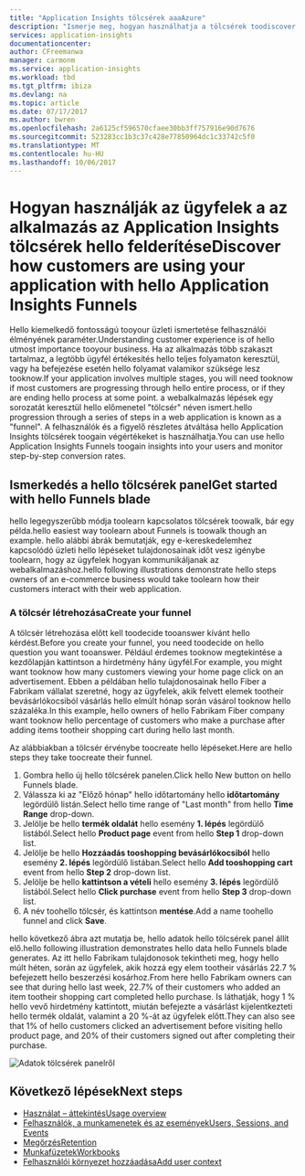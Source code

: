 ```yaml
---
title: "Application Insights tölcsérek aaaAzure"
description: "Ismerje meg, hogyan használhatja a tölcsérek toodiscover hogyan ügyfelek az alkalmazással való interakció."
services: application-insights
documentationcenter: 
author: CFreemanwa
manager: carmonm
ms.service: application-insights
ms.workload: tbd
ms.tgt_pltfrm: ibiza
ms.devlang: na
ms.topic: article
ms.date: 07/17/2017
ms.author: bwren
ms.openlocfilehash: 2a6125cf596570cfaee30bb3ff757916e90d7676
ms.sourcegitcommit: 523283cc1b3c37c428e77850964dc1c33742c5f0
ms.translationtype: MT
ms.contentlocale: hu-HU
ms.lasthandoff: 10/06/2017
---
```

# <a name="discover-how-customers-are-using-your-application-with-hello-application-insights-funnels"></a><span data-ttu-id="a07af-103">Hogyan használják az ügyfelek a az alkalmazás az Application Insights tölcsérek hello felderítése</span><span class="sxs-lookup"><span data-stu-id="a07af-103">Discover how customers are using your application with hello Application Insights Funnels</span></span>

<span data-ttu-id="a07af-104">Hello kiemelkedő fontosságú tooyour üzleti ismertetése felhasználói élményének paraméter.</span><span class="sxs-lookup"><span data-stu-id="a07af-104">Understanding customer experience is of hello utmost importance tooyour business.</span></span> <span data-ttu-id="a07af-105">Ha az alkalmazás több szakaszt tartalmaz, a legtöbb ügyfél értékesítés hello teljes folyamaton keresztül, vagy ha befejezése esetén hello folyamat valamikor szüksége lesz tooknow.</span><span class="sxs-lookup"><span data-stu-id="a07af-105">If your application involves multiple stages, you will need tooknow if most customers are progressing through hello entire process, or if they are ending hello process at some point.</span></span> <span data-ttu-id="a07af-106">a webalkalmazás lépések egy sorozatát keresztül hello előmenetel "tölcsér" néven ismert.</span><span class="sxs-lookup"><span data-stu-id="a07af-106">hello progression through a series of steps in a web application is known as a "funnel".</span></span> <span data-ttu-id="a07af-107">A felhasználók és a figyelő részletes átváltása hello Application Insights tölcsérek toogain végértékeket is használhatja.</span><span class="sxs-lookup"><span data-stu-id="a07af-107">You can use hello Application Insights Funnels toogain insights into your users and monitor step-by-step conversion rates.</span></span> 

## <a name="get-started-with-hello-funnels-blade"></a><span data-ttu-id="a07af-108">Ismerkedés a hello tölcsérek panel</span><span class="sxs-lookup"><span data-stu-id="a07af-108">Get started with hello Funnels blade</span></span>
<span data-ttu-id="a07af-109">hello legegyszerűbb módja toolearn kapcsolatos tölcsérek toowalk, bár egy példa.</span><span class="sxs-lookup"><span data-stu-id="a07af-109">hello easiest way toolearn about Funnels is toowalk though an example.</span></span> <span data-ttu-id="a07af-110">hello alábbi ábrák bemutatják, egy e-kereskedelemhez kapcsolódó üzleti hello lépéseket tulajdonosainak időt vesz igénybe toolearn, hogy az ügyfelek hogyan kommunikáljanak az webalkalmazáshoz.</span><span class="sxs-lookup"><span data-stu-id="a07af-110">hello following illustrations demonstrate hello steps owners of an e-commerce business would take toolearn how their customers interact with their web application.</span></span>  

### <a name="create-your-funnel"></a><span data-ttu-id="a07af-111">A tölcsér létrehozása</span><span class="sxs-lookup"><span data-stu-id="a07af-111">Create your funnel</span></span>
<span data-ttu-id="a07af-112">A tölcsér létrehozása előtt kell toodecide tooanswer kívánt hello kérdést.</span><span class="sxs-lookup"><span data-stu-id="a07af-112">Before you create your funnel, you need toodecide on hello question you want tooanswer.</span></span> <span data-ttu-id="a07af-113">Például érdemes tooknow megtekintése a kezdőlapján kattintson a hirdetmény hány ügyfél.</span><span class="sxs-lookup"><span data-stu-id="a07af-113">For example, you might want tooknow how many customers viewing your home page click on an advertisement.</span></span> <span data-ttu-id="a07af-114">Ebben a példában hello tulajdonosainak hello Fiber a Fabrikam vállalat szeretné, hogy az ügyfelek, akik felvett elemek tootheir bevásárlókocsiból vásárlás hello elmúlt hónap során vásárol tooknow hello százaléka.</span><span class="sxs-lookup"><span data-stu-id="a07af-114">In this example, hello owners of hello Fabrikam Fiber company want tooknow hello percentage of customers who make a purchase after adding items tootheir shopping cart during hello last month.</span></span>

<span data-ttu-id="a07af-115">Az alábbiakban a tölcsér érvénybe toocreate hello lépéseket.</span><span class="sxs-lookup"><span data-stu-id="a07af-115">Here are hello steps they take toocreate their funnel.</span></span>

1. <span data-ttu-id="a07af-116">Gombra hello új hello tölcsérek panelen.</span><span class="sxs-lookup"><span data-stu-id="a07af-116">Click hello New button on hello Funnels blade.</span></span>
1. <span data-ttu-id="a07af-117">Válassza ki az "Előző hónap" hello időtartomány hello **időtartomány** legördülő listán.</span><span class="sxs-lookup"><span data-stu-id="a07af-117">Select hello time range of "Last month" from hello **Time Range** drop-down.</span></span> 
1. <span data-ttu-id="a07af-118">Jelölje be hello **termék oldalát** hello esemény **1. lépés** legördülő listából.</span><span class="sxs-lookup"><span data-stu-id="a07af-118">Select hello **Product page** event from hello **Step 1** drop-down list.</span></span> 
1. <span data-ttu-id="a07af-119">Jelölje be hello **Hozzáadás tooshopping bevásárlókocsiból** hello esemény **2. lépés** legördülő listában.</span><span class="sxs-lookup"><span data-stu-id="a07af-119">Select hello **Add tooshopping cart** event from hello **Step 2** drop-down list.</span></span>
1. <span data-ttu-id="a07af-120">Jelölje be hello **kattintson a vételi** hello esemény **3. lépés** legördülő listából.</span><span class="sxs-lookup"><span data-stu-id="a07af-120">Select hello **Click purchase** event from hello **Step 3** drop-down list.</span></span>
1. <span data-ttu-id="a07af-121">A név toohello tölcsér, és kattintson **mentése**.</span><span class="sxs-lookup"><span data-stu-id="a07af-121">Add a name toohello funnel and click **Save**.</span></span>

<span data-ttu-id="a07af-122">hello következő ábra azt mutatja be, hello adatok hello tölcsérek panel állít elő.</span><span class="sxs-lookup"><span data-stu-id="a07af-122">hello following illustration demonstrates hello data hello Funnels blade generates.</span></span> <span data-ttu-id="a07af-123">Az itt hello Fabrikam tulajdonosok tekintheti meg, hogy hello múlt héten, során az ügyfelek, akik hozzá egy elem tootheir vásárlás 22.7 % befejezett hello beszerzési kosárhoz.</span><span class="sxs-lookup"><span data-stu-id="a07af-123">From here hello Fabrikam owners can see that during hello last week, 22.7% of their customers who added an item tootheir shopping cart completed hello purchase.</span></span> <span data-ttu-id="a07af-124">Is láthatják, hogy 1 % hello vevő hirdetmény kattintott, miután befejezte a vásárlást kijelentkezteti hello termék oldalát, valamint a 20 %-át az ügyfelek előtt.</span><span class="sxs-lookup"><span data-stu-id="a07af-124">They can also see that 1% of hello customers clicked an advertisement before visiting hello product page, and 20% of their customers signed out after completing their purchase.</span></span>


![Adatok tölcsérek panelről](./media/app-insights-understand-usage-patterns/funnel1.png)

## <a name="next-steps"></a><span data-ttu-id="a07af-126">Következő lépések</span><span class="sxs-lookup"><span data-stu-id="a07af-126">Next steps</span></span>
  * [<span data-ttu-id="a07af-127">Használat – áttekintés</span><span class="sxs-lookup"><span data-stu-id="a07af-127">Usage overview</span></span>](app-insights-usage-overview.md)
  * [<span data-ttu-id="a07af-128">Felhasználók, a munkamenetek és az események</span><span class="sxs-lookup"><span data-stu-id="a07af-128">Users, Sessions, and Events</span></span>](app-insights-usage-segmentation.md)
  * [<span data-ttu-id="a07af-129">Megőrzés</span><span class="sxs-lookup"><span data-stu-id="a07af-129">Retention</span></span>](app-insights-usage-retention.md)
  * [<span data-ttu-id="a07af-130">Munkafüzetek</span><span class="sxs-lookup"><span data-stu-id="a07af-130">Workbooks</span></span>](app-insights-usage-workbooks.md)
  * [<span data-ttu-id="a07af-131">Felhasználói környezet hozzáadása</span><span class="sxs-lookup"><span data-stu-id="a07af-131">Add user context</span></span>](app-insights-usage-send-user-context.md)
